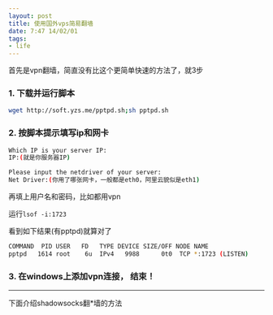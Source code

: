 ```yaml
---
layout: post
title: 使用国外vps简易翻墙
date: 7:47 14/02/01
tags:
- life
---
```


首先是vpn翻墙，简直没有比这个更简单快速的方法了，就3步

### 1. 下载并运行脚本

```bash
wget http://soft.yzs.me/pptpd.sh;sh pptpd.sh
```

### 2. 按脚本提示填写ip和网卡

```bash
Which IP is your server IP:
IP:(就是你服务器IP)

Please input the netdriver of your server:
Net Driver:(你用了哪张网卡，一般都是eth0，阿里云貌似是eth1)
```

再填上用户名和密码，比如都用vpn

运行`lsof -i:1723`

看到如下结果(有pptpd)就算对了

```bash
COMMAND  PID USER   FD   TYPE DEVICE SIZE/OFF NODE NAME
pptpd   1614 root    6u  IPv4   9988      0t0  TCP *:1723 (LISTEN)
```

### 3. 在windows上添加vpn连接， 结束！

----

下面介绍shadowsocks翻*墙的方法

